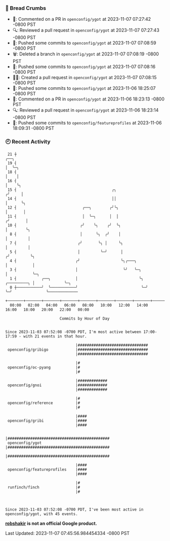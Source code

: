 ### 🍞 Bread Crumbs

 * 💬: Commented on a PR in  `openconfig/ygot` at 2023-11-07 07:27:42 -0800 PST
 * 🔍: Reviewed a pull request in  `openconfig/ygot` at 2023-11-07 07:27:43 -0800 PST
 * 🚢: Pushed some commits to `openconfig/ygot` at 2023-11-07 07:08:59 -0800 PST
 * 🗑: Deleted a branch in `openconfig/ygot` at 2023-11-07 07:08:19 -0800 PST
 * 🚢: Pushed some commits to `openconfig/ygot` at 2023-11-07 07:08:16 -0800 PST
 * ✍🏼: Created a pull request in `openconfig/ygot` at 2023-11-07 07:08:15 -0800 PST
 * 🚢: Pushed some commits to `openconfig/ygot` at 2023-11-06 18:25:07 -0800 PST
 * 💬: Commented on a PR in  `openconfig/ygot` at 2023-11-06 18:23:13 -0800 PST
 * 🔍: Reviewed a pull request in  `openconfig/ygot` at 2023-11-06 18:23:14 -0800 PST
 * 🚢: Pushed some commits to `openconfig/featureprofiles` at 2023-11-06 18:09:31 -0800 PST

### 🕘 Recent Activity
```
 21 ┼                                                                        ╭──╮
 19 ┤                                                                        │  ╰─╮
 18 ┤                                                                        │    │
 16 ┤                                                                        │    ╰╮
 15 ┤                                          ╭╮                           ╭╯     │
 14 ┤                                          ││                           │      ╰╮
 12 ┤                             ╭──╮        ╭╯╰╮                          │       │
 11 ┤                             │  ╰─╮      │  │                         ╭╯       │
 10 ┤                            ╭╯    ╰╮    ╭╯  ╰╮                        │        ╰╮
  8 ┤                            │      ╰╮  ╭╯    │                        │         │
  7 ┤                           ╭╯       ╰╮ │     ╰╮                       │         │
  5 ┤                           │         ╰─╯      │                      ╭╯         ╰╮
  4 ┤                          ╭╯                  ╰╮╭───╮                │           │
  3 ┤                          │                    ╰╯   ╰─╮              │           ╰─╮
  1 ┤           ╭──╮           │                           ╰╮ ╭─────────╮ │             ╰─╮
  0 ┼───────────╯  ╰───────────╯                            ╰─╯         ╰─╯               ╰─────────────
    +───────+───────+───────+───────+───────+───────+───────+───────+───────+───────+───────+───────+────
  00:00   02:00   04:00   06:00   08:00   10:00   12:00   14:00   16:00   18:00   20:00   22:00   00:00   

						Commits by Hour of Day


Since 2023-11-03 07:52:08 -0700 PDT, I'm most active between 17:00-17:59 - with 21 events in that hour.

```



```
                               |###############################
 openconfig/gribigo            |###############################
                               |###############################

                               |#
 openconfig/oc-pyang           |#
                               |#

                               |#############
 openconfig/gnoi               |#############
                               |#############

                               |#
 openconfig/reference          |#
                               |#

                               |####
 openconfig/gribi              |####
                               |####

                               |#############################################
 openconfig/ygot               |#############################################
                               |#############################################

                               |####
 openconfig/featureprofiles    |####
                               |####

                               |#
 runfinch/finch                |#
                               |#



Since 2023-11-03 07:52:08 -0700 PDT, I've been most active in openconfig/ygot, with 45 events.

```
**[robshakir](mailto:robjs@google.com) is not an official Google product.**  


Last Updated: 2023-11-07 07:45:56.984454334 -0800 PST

